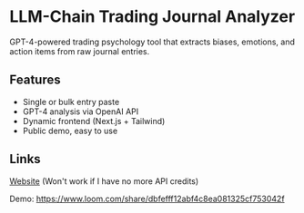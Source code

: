 # LLM-Chain Trading Journal Analyzer

GPT-4-powered trading psychology tool that extracts biases, emotions, and action items from raw journal entries.

## Features

- Single or bulk entry paste
- GPT-4 analysis via OpenAI API
- Dynamic frontend (Next.js + Tailwind)
- Public demo, easy to use

## Links

[Website](https://llm-journal-analyzer-5rrv.vercel.app/) (Won't work if I have no more API credits)

Demo: https://www.loom.com/share/dbfefff12abf4c8ea081325cf753042f
